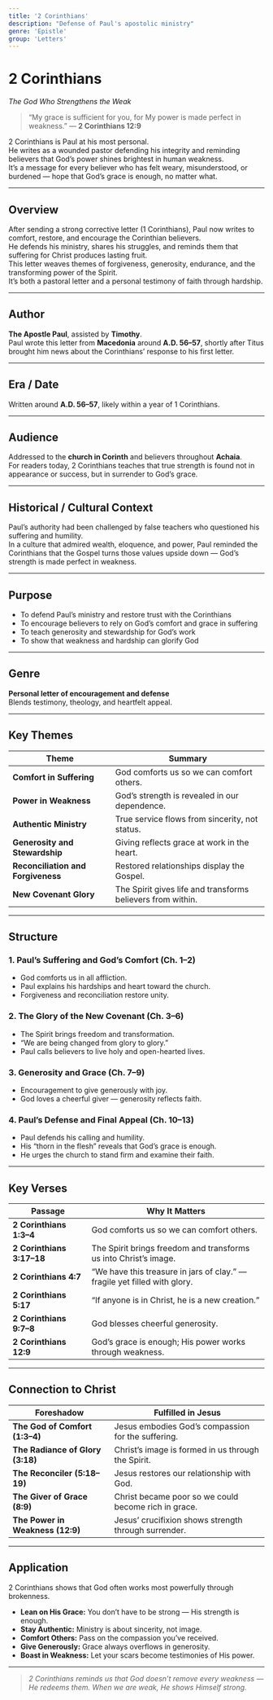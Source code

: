 ```yaml
---
title: '2 Corinthians'
description: "Defense of Paul's apostolic ministry"
genre: 'Epistle'
group: 'Letters'
---
```


# 2 Corinthians  
*The God Who Strengthens the Weak*

> “My grace is sufficient for you, for My power is made perfect in weakness.” — **2 Corinthians 12:9**

2 Corinthians is Paul at his most personal.  
He writes as a wounded pastor defending his integrity and reminding believers that God’s power shines brightest in human weakness.  
It’s a message for every believer who has felt weary, misunderstood, or burdened — hope that God’s grace is enough, no matter what.

---

## Overview  
After sending a strong corrective letter (1 Corinthians), Paul now writes to comfort, restore, and encourage the Corinthian believers.  
He defends his ministry, shares his struggles, and reminds them that suffering for Christ produces lasting fruit.  
This letter weaves themes of forgiveness, generosity, endurance, and the transforming power of the Spirit.  
It’s both a pastoral letter and a personal testimony of faith through hardship.

---

## Author  
**The Apostle Paul**, assisted by **Timothy**.  
Paul wrote this letter from **Macedonia** around **A.D. 56–57**, shortly after Titus brought him news about the Corinthians’ response to his first letter.

---

## Era / Date  
Written around **A.D. 56–57**, likely within a year of 1 Corinthians.

---

## Audience  
Addressed to the **church in Corinth** and believers throughout **Achaia**.  
For readers today, 2 Corinthians teaches that true strength is found not in appearance or success, but in surrender to God’s grace.

---

## Historical / Cultural Context  
Paul’s authority had been challenged by false teachers who questioned his suffering and humility.  
In a culture that admired wealth, eloquence, and power, Paul reminded the Corinthians that the Gospel turns those values upside down — God’s strength is made perfect in weakness.

---

## Purpose  
- To defend Paul’s ministry and restore trust with the Corinthians  
- To encourage believers to rely on God’s comfort and grace in suffering  
- To teach generosity and stewardship for God’s work  
- To show that weakness and hardship can glorify God  

---

## Genre  
**Personal letter of encouragement and defense**  
Blends testimony, theology, and heartfelt appeal.

---

## Key Themes  

| Theme | Summary |
|-------|----------|
| **Comfort in Suffering** | God comforts us so we can comfort others. |
| **Power in Weakness** | God’s strength is revealed in our dependence. |
| **Authentic Ministry** | True service flows from sincerity, not status. |
| **Generosity and Stewardship** | Giving reflects grace at work in the heart. |
| **Reconciliation and Forgiveness** | Restored relationships display the Gospel. |
| **New Covenant Glory** | The Spirit gives life and transforms believers from within. |

---

## Structure  

### 1. Paul’s Suffering and God’s Comfort (Ch. 1–2)
- God comforts us in all affliction.  
- Paul explains his hardships and heart toward the church.  
- Forgiveness and reconciliation restore unity.  

### 2. The Glory of the New Covenant (Ch. 3–6)
- The Spirit brings freedom and transformation.  
- “We are being changed from glory to glory.”  
- Paul calls believers to live holy and open-hearted lives.  

### 3. Generosity and Grace (Ch. 7–9)
- Encouragement to give generously with joy.  
- God loves a cheerful giver — generosity reflects faith.  

### 4. Paul’s Defense and Final Appeal (Ch. 10–13)
- Paul defends his calling and humility.  
- His “thorn in the flesh” reveals that God’s grace is enough.  
- He urges the church to stand firm and examine their faith.  

---

## Key Verses  

| Passage | Why It Matters |
|----------|----------------|
| **2 Corinthians 1:3–4** | God comforts us so we can comfort others. |
| **2 Corinthians 3:17–18** | The Spirit brings freedom and transforms us into Christ’s image. |
| **2 Corinthians 4:7** | “We have this treasure in jars of clay.” — fragile yet filled with glory. |
| **2 Corinthians 5:17** | “If anyone is in Christ, he is a new creation.” |
| **2 Corinthians 9:7–8** | God blesses cheerful generosity. |
| **2 Corinthians 12:9** | God’s grace is enough; His power works through weakness. |

---

## Connection to Christ  

| Foreshadow | Fulfilled in Jesus |
|-------------|-------------------|
| **The God of Comfort (1:3–4)** | Jesus embodies God’s compassion for the suffering. |
| **The Radiance of Glory (3:18)** | Christ’s image is formed in us through the Spirit. |
| **The Reconciler (5:18–19)** | Jesus restores our relationship with God. |
| **The Giver of Grace (8:9)** | Christ became poor so we could become rich in grace. |
| **The Power in Weakness (12:9)** | Jesus’ crucifixion shows strength through surrender. |

---

## Application  
2 Corinthians shows that God often works most powerfully through brokenness.  
- **Lean on His Grace:** You don’t have to be strong — His strength is enough.  
- **Stay Authentic:** Ministry is about sincerity, not image.  
- **Comfort Others:** Pass on the compassion you’ve received.  
- **Give Generously:** Grace always overflows in generosity.  
- **Boast in Weakness:** Let your scars become testimonies of His power.  

---

> *2 Corinthians reminds us that God doesn’t remove every weakness — He redeems them. When we are weak, He shows Himself strong.*
